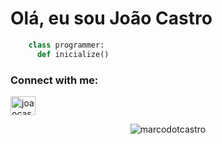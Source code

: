 # Olá, eu sou João Castro 


```python
    class programmer:
      def inicialize()
```

<p align="left">
    <h3 align="left">Connect with me:</h3>
<a href="https://linkedin.com/in/joaocastro125" target="_blank"><img align="center" src="https://github.com/marcodotcastro/marcodotcastro/blob/master/linkedin.png?raw=true" alt="joaocastro" height="30" width="40" /></a>   


<p align="center"> <img src="https://komarev.com/ghpvc/?username=marcodotcastro" alt="marcodotcastro" /> </p>

   
